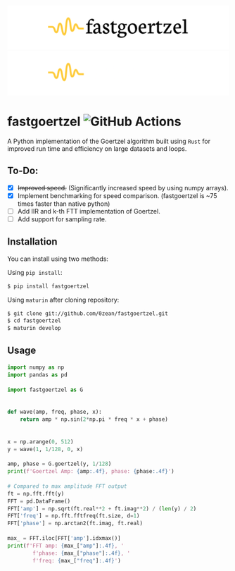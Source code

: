![fastgoertzel Logo](https://raw.githubusercontent.com/0zean/fastgoertzel/master/docs/_static/dark%20logo.png#gh-light-mode-only)
![fastgoertzel Logo](https://raw.githubusercontent.com/0zean/fastgoertzel/master/docs/_static/light%20logo.png#gh-dark-mode-only)

<!-- start here -->

fastgoertzel ![GitHub Actions](https://github.com/0zean/fastgoertzel/actions/workflows/CI.yml/badge.svg)
============

A Python implementation of the Goertzel algorithm built using `Rust` for improved run time and efficiency on large datasets and loops.


## To-Do:

- [x] ~~Improved speed.~~ (Significantly increased speed by using numpy arrays).
- [x] Implement benchmarking for speed comparison. (fastgoertzel is ~75 times faster than native python)
- [ ] Add IIR and k-th FTT implementation of Goertzel.
- [ ] Add support for sampling rate.

## Installation

You can install using two methods:

Using `pip install`:
```bash
$ pip install fastgoertzel
```

Using `maturin` after cloning repository:
```bash
$ git clone git://github.com/0zean/fastgoertzel.git
$ cd fastgoertzel
$ maturin develop
```

## Usage
```python
import numpy as np
import pandas as pd

import fastgoertzel as G


def wave(amp, freq, phase, x):
    return amp * np.sin(2*np.pi * freq * x + phase)


x = np.arange(0, 512)
y = wave(1, 1/128, 0, x)

amp, phase = G.goertzel(y, 1/128)
print(f'Goertzel Amp: {amp:.4f}, phase: {phase:.4f}')

# Compared to max amplitude FFT output 
ft = np.fft.fft(y)
FFT = pd.DataFrame()
FFT['amp'] = np.sqrt(ft.real**2 + ft.imag**2) / (len(y) / 2)
FFT['freq'] = np.fft.fftfreq(ft.size, d=1)
FFT['phase'] = np.arctan2(ft.imag, ft.real)

max_ = FFT.iloc[FFT['amp'].idxmax()]
print(f'FFT amp: {max_["amp"]:.4f}, '
        f'phase: {max_["phase"]:.4f}, '
        f'freq: {max_["freq"]:.4f}')

```
